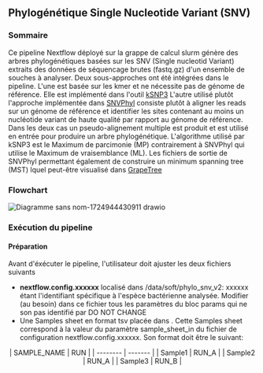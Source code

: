 ## Phylogénétique Single Nucleotide Variant (SNV)
### Sommaire
Ce pipeline Nextflow déployé sur la grappe de calcul slurm génère des arbres phylogénétiques basées sur les SNV (Single nucleotid Variant) extraits des données de séquencage brutes (fastq.gz) d'un ensemble de souches à analyser. Deux sous-approches ont été intégrées dans le pipeline.
L'une est basée sur les kmer et ne nécessite pas de génome de référence. Elle est implémenté dans l'outil [kSNP3](https://sourceforge.net/projects/ksnp/files/) L'autre utilisé plutôt l'approche implémentée dans [SNVPhyl](https://github.com/phac-nml/snvphylnfc?tab=readme-ov-file) consiste plutôt à aligner les reads sur un génome de référence et identifier les sites contenant au moins un nucléotide variant de haute qualité par rapport au génome de référence.  Dans les deux cas un pseudo-alignement multiple est produit et est utilisé en entrée pour produire un arbre phylogénétique. L'algorithme utilisé par kSNP3 est le Maximum de parcimonie (MP) contrairement à SNVPhyl qui utilise le Maximum de vraisemblance (ML). Les fichiers de sortie de SNVPhyl permettant également de construire un minimum spanning tree (MST) lquel peut-être visualisé dans [GrapeTree](https://github.com/achtman-lab/GrapeTree)

### Flowchart
![Diagramme sans nom-1724944430911 drawio](https://github.com/user-attachments/assets/d73d23b4-5533-4663-b008-d0e9c08702cf)

### Exécution du pipeline
#### Préparation
Avant d'éxécuter le pipeline, l'utilisateur doit ajuster les deux fichiers suivants
- __nextflow.config.xxxxxx__  localisé dans /data/soft/phylo_snv_v2: xxxxxx étant l'identifiant spécifique à l'espèce bactérienne analysée. Modifier (au besoin) dans ce fichier tous les paramètres du bloc params qui ne son pas identifié par DO NOT CHANGE
- Une Samples sheet en format tsv placée dans . Cette Samples sheet correspond à la valeur du paramètre sample_sheet_in du fichier de configuration nextflow.config.xxxxxx. Son format doit être le suivant:
<div align="center">
| SAMPLE_NAME    | RUN     |
| --------       | ------- |
| Sample1        | RUN_A   |
| Sample2        | RUN_A   |
| Sample3        | RUN_B   |
</div>





